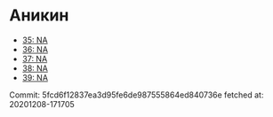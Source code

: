 # Аникин
- [35: NA](35.md)
- [36: NA](36.md)
- [37: NA](37.md)
- [38: NA](38.md)
- [39: NA](39.md)

Commit: 5fcd6f12837ea3d95fe6de987555864ed840736e
 fetched at: 20201208-171705
